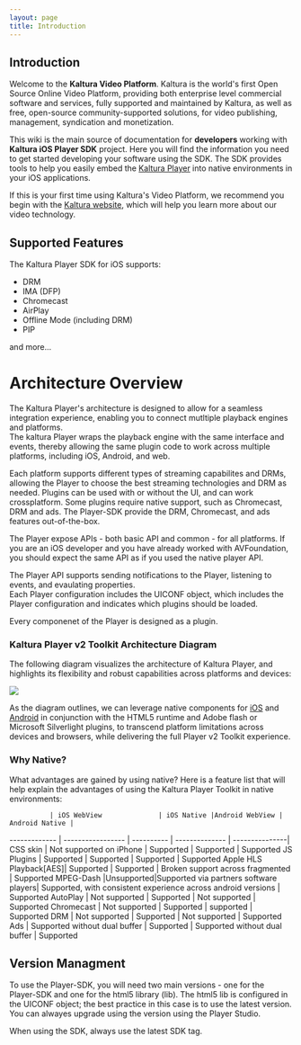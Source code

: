 ```yaml
---
layout: page
title: Introduction
---
```


## Introduction

Welcome to the **Kaltura Video Platform**. Kaltura is the world's first Open Source Online Video Platform, providing both enterprise level commercial software and services, fully supported and maintained by Kaltura, as well as free, open-source community-supported solutions, for video publishing, management, syndication and monetization.

This wiki is the main source of documentation for **developers** working with **Kaltura iOS Player SDK** project. Here you will find the information you need to get started developing your software using the SDK. The SDK provides tools to help you easily embed the [Kaltura Player](http://player.kaltura.com/docs/) into native environments in your iOS applications.

If this is your first time using Kaltura's Video Platform, we recommend you begin with the [Kaltura website](http://corp.kaltura.com/), which will help you learn more about our video technology.

## Supported Features
The Kaltura Player SDK for iOS supports:  

* DRM  
* IMA (DFP)  
* Chromecast  
* AirPlay  
* Offline Mode (including DRM)  
* PIP

and more...

# Architecture Overview
The Kaltura Player's architecture is designed to allow for a seamless integration experience, enabling you to connect mutltiple playback engines and platforms.  
The kaltura Player wraps the playback engine with the same interface and events, thereby allowing the same plugin code to work across multiple platforms, including iOS, Android, and web.  

Each platform supports different types of streaming capabilites and DRMs, allowing the Player to choose the best streaming technologies and DRM as needed. Plugins can be used with or without the UI, and can work crossplatform. Some plugins require native support, such as Chromecast, DRM and ads. The Player-SDK provide the DRM, Chromecast, and ads features out-of-the-box.  

The Player expose APIs - both basic API and common - for all platforms. If you are an iOS developer and you have already worked with AVFoundation, you should expect the same API as if you used the native player API.  

The Player API supports sending notifications to the Player, listening to events, and evaulating properties.  
Each Player configuration includes the UICONF object, which includes the Player configuration and indicates which plugins should be loaded.  

Every componenet of the Player is designed as a plugin.  

### Kaltura Player v2 Toolkit Architecture Diagram

The following diagram visualizes the architecture of Kaltura Player, and highlights its flexibility and robust capabilities across platforms and devices: 

![](https://knowledge.kaltura.com/sites/default/files/styles/large/public/kaltura-player-toolkit.png)

As the diagram outlines, we can leverage native components for [iOS](https://github.com/kaltura/player-sdk-native-ios/) and [Android](https://github.com/kaltura/player-sdk-native-android) in conjunction with the HTML5 runtime and Adobe flash or Microsoft Silverlight plugins, to transcend platform limitations across devices and browsers, while delivering the full Player v2 Toolkit experience. 

### Why Native?
What advantages are gained by using native? Here is a feature list that will help explain the advantages of using the Kaltura Player Toolkit in native environments:

              | iOS WebView              | iOS Native |Android WebView | Android Native |
------------- | -----------------        | ---------- | -------------- | ---------------|
CSS skin      | Not supported on iPhone  | Supported  | Supported | Supported
JS Plugins    | Supported                | Supported  | Supported | Supported
Apple HLS Playback[AES]| Supported            | Supported  | Broken support across fragmented | Supported
MPEG-Dash     |Unsupported|Supported via partners software players| Supported, with consistent experience across android versions | Supported
AutoPlay     | Not supported  | Supported  | Not supported  | Supported
Chromecast     | Not supported  | Supported  | supported  | Supported
DRM     | Not supported  | Supported  | Not supported  | Supported
Ads     | Supported without dual buffer | Supported  | Supported without dual buffer   | Supported


## Version Managment
To use the Player-SDK, you will need two main versions - one for the Player-SDK and one for the html5 library (lib).
The html5 lib is configured in the UICONF object; the best practice in this case is to use the latest version. You can alwayes upgrade using the version using the Player Studio.  

When using the SDK, always use the latest SDK tag.


